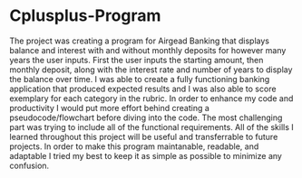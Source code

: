 # Cplusplus-Program

  The project was creating a program for Airgead Banking that displays balance and interest with and without monthly deposits for however many years the user inputs. First the user inputs the starting amount, then monthly deposit, along with the interest rate and number of years to display the balance over time. I was able to create a fully functioning banking application that produced expected results and I was also able to score exemplary for each category in the rubric. In order to enhance my code and productivity I would put more effort behind creating a pseudocode/flowchart before diving into the code. The most challenging part was trying to include all of the functional requirements. All of the skills I learned throughout this project will be useful and transferrable to future projects. In order to make this program maintanable, readable, and adaptable I tried my best to keep it as simple as possible to minimize any confusion. 
